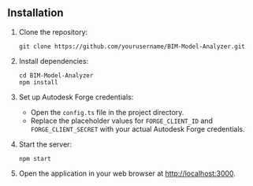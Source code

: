 ## Installation

1. Clone the repository:
    ```
    git clone https://github.com/yourusername/BIM-Model-Analyzer.git
    ```

2. Install dependencies:
    ```
    cd BIM-Model-Analyzer
    npm install
    ```

3. Set up Autodesk Forge credentials:
    - Open the `config.ts` file in the project directory.
    - Replace the placeholder values for `FORGE_CLIENT_ID` and `FORGE_CLIENT_SECRET` with your actual Autodesk Forge credentials.
  
4. Start the server:
    ```
    npm start
    ```

5. Open the application in your web browser at [http://localhost:3000](http://localhost:3000).
